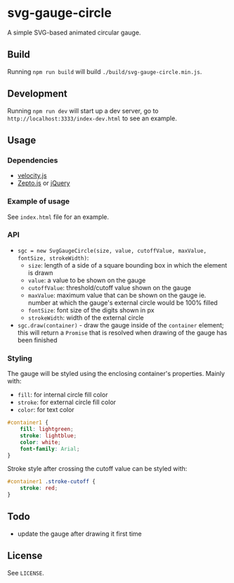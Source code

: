 # svg-gauge-circle

A simple SVG-based animated circular gauge.

## Build

Running `npm run build` will build `./build/svg-gauge-circle.min.js`.

## Development

Running `npm run dev` will start up a dev server, go to `http://localhost:3333/index-dev.html` to see an example.

## Usage

### Dependencies

  * [velocity.js](http://velocityjs.org/)
  * [Zepto.js](http://zeptojs.com/) or [jQuery](https://jquery.com/)

### Example of usage

See `index.html` file for an example.

### API

* `sgc = new SvgGaugeCircle(size, value, cutoffValue, maxValue, fontSize, strokeWidth)`:
  * `size`: length of a side of a square bounding box in which the element is drawn
  * `value`: a value to be shown on the gauge
  * `cutoffValue`: threshold/cutoff value shown on the gauge
  * `maxValue`: maximum value that can be shown on the gauge ie. number at which the gauge's external circle would be 100% filled
  * `fontSize`: font size of the digits shown in px
  * `strokeWidth`: width of the external circle
* `sgc.draw(container)` - draw the gauge inside of the `container` element; this will return a `Promise` that is resolved when drawing of the gauge has been finished

### Styling

The gauge will be styled using the enclosing container's properties. Mainly with:
  * `fill`: for internal circle fill color
  * `stroke`: for external circle fill color
  * `color`: for text color
```css
#container1 {
    fill: lightgreen;
    stroke: lightblue;
    color: white;
    font-family: Arial;
}
```

Stroke style after crossing the cutoff value can be styled with:

```css
#container1 .stroke-cutoff {
    stroke: red;
}
```

## Todo

  * update the gauge after drawing it first time

## License

See `LICENSE`.
